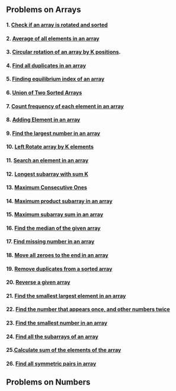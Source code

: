 ## Problems on Arrays

#### 1. [Check if an array is rotated and sorted](Arrays/ArrayIsRotatedAndSorted.java)

#### 2. [Average of all elements in an array](Arrays/AverageOfArray.java)

#### 3. [Circular rotation of an array by K positions](Arrays/CircularRotation.java).

#### 4. [Find all duplicates in an array](Arrays/Duplicates.java)

#### 5. [Finding equilibrium index of an array](Arrays/EquilibriumIndex.java)

#### 6. [Union of Two Sorted Arrays](Arrays/FindingUnion.java)

#### 7. [Count frequency of each element in an array](Arrays/FrequencyOfElements.java)

#### 8. [Adding Element in an array](Arrays/InsertAnElement.java)

#### 9. [Find the largest number in an array](Arrays/LargestElement.java)

#### 10. [Left Rotate array by K elements](Arrays/LeftRotateByKPlaces.java)

#### 11. [Search an element in an array](Arrays/LinearSearch.java)

#### 12. [Longest subarray with sum K](Arrays/LongestSubarrayWithSumK.java)

#### 13. [Maximum Consecutive Ones](Arrays/MaxConsecutiveOnes.java)

#### 14. [Maximum product subarray in an array ](Arrays/MaxProductSubarray.java)

#### 15. [Maximum subarray sum in an array ](Arrays/MaxSubarraySum.java)

#### 16. [Find the median of the given array](Arrays/MedianOfArray.java)

#### 17. [Find missing number in an array](Arrays/MissingNumber.java)

#### 18. [Move all zeroes to the end in an array](Arrays/MoveZeroesToEnd.java)

#### 19. [Remove duplicates from a sorted array](Arrays/RemoveDuplicatesFromSortedArray.java)

#### 20. [Reverse a given array](Arrays/ReverseAnArray.java)

#### 21. [Find the smallest largest element in an array](Arrays/SecondLargest.java)

#### 22. [Find the number that appears once, and other numbers twice](Arrays/SingleNumber.java)

#### 23. [Find the smallest number in an array](Arrays/Smallestnumber.java)

#### 24. [Find all the subarrays of an array](Arrays/Subarrays.java)

#### 25.[Calculate sum of the elements of the array](Arrays/SumOfArray.java)

#### 26. [Find all symmetric pairs in array](Arrays/SymmetricPairs.java)


## Problems on Numbers

